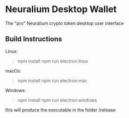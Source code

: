 # Neuralium Desktop Wallet

The "pro" Neuralium crypto token desktop user interface

## Build Instructions
Linux:
> npm install
> npm run electron:linux

macOs:
> npm install
> npm run electron:mac

Windows:
> npm install
> npm run electron:windows

this will produce the executable in the folder /release


